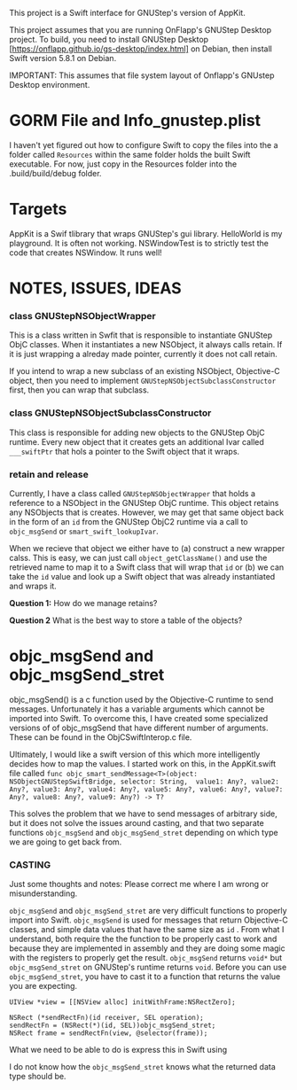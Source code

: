 This project is a Swift interface for GNUStep's version of AppKit. 

This project assumes that you are running OnFlapp's GNUStep Desktop project. To build, you need to install GNUStep Desktop [https://onflapp.github.io/gs-desktop/index.html] on Debian, then install Swift version 5.8.1 on Debian.

IMPORTANT: This assumes that file system layout of Onflapp's GNUstep Desktop environment. 

# GORM File and Info_gnustep.plist

I haven't yet figured out how to configure Swift to copy the files into the a folder called ```Resources``` within the same folder holds the built Swift executable. For now, just copy in the Resources folder into the .build/build/debug folder. 


# Targets
AppKit is a Swif tlibrary that wraps GNUStep's gui library. 
HelloWorld is my playground. It is often not working. 
NSWindowTest is to strictly test the code that creates NSWindow. It runs well!

# NOTES, ISSUES, IDEAS

### class GNUStepNSObjectWrapper
This is a class written in Swfit that is responsible to instantiate GNUStep ObjC classes. When it instantiates a new NSObject, it always calls retain. If it is just wrapping a alreday made pointer, currently it does not call retain. 

If you intend to wrap a new subclass of an existing NSObject, Objective-C object, then you need to implement ```GNUStepNSObjectSubclassConstructor``` first, then you can wrap that subclass.

### class GNUStepNSObjectSubclassConstructor
This class is responsible for adding new objects to the GNUStep ObjC runtime. Every new object that it creates gets an additional Ivar called ```___swiftPtr``` that hols a pointer to the Swift object that it wraps.

### retain and release
Currently, I have a class called ```GNUStepNSObjectWrapper``` that holds a reference to a NSObject in the GNUStep ObjC runtime. This object retains any NSObjects that is creates. However, we may get that same object back in the form of an ```id``` from the GNUStep ObjC2 runtime via a call to ```objc_msgSend``` or ```smart_swift_lookupIvar```. 

When we recieve that object we either have to (a) construct a new wrapper calss. This is easy, we can just call ```object_getClassName()``` and use the retrieved name to map it to a Swift class that will wrap that ```id``` or (b) we can take the ```id``` value and look up a Swift object that was already instantiated and wraps it. 

**Question 1:**
How do we manage retains? 

**Question 2**
What is the best way to store a table of the objects?

# objc_msgSend and objc_msgSend_stret

objc_msgSend() is a c function used by the Objective-C runtime to send messages. Unfortunately it has a variable arguments which cannot be imported into Swift. To overcome this, I have created some specialized versions of of objc_msgSend that have different number of arguments. These can be found in the ObjCSwiftInterop.c file.

Ultimately, I would like a swift version of this which more intelligently decides how to map the values. I started work on this, in the AppKit.swift file called ```func objc_smart_sendMessage<T>(object: NSObjectGNUStepSwiftBridge, selector: String,  value1: Any?, value2: Any?, value3: Any?, value4: Any?, value5: Any?, value6: Any?, value7: Any?, value8: Any?, value9: Any?) -> T?```

This solves the problem that we have to send messages of arbitrary side, but it does not solve the issues around casting, and that two separate functions `objc_msgSend` and `objc_msgSend_stret` depending on which type we are going to get back from.

### CASTING ###

Just some thoughts and notes: Please correct me where I am wrong or misunderstanding. 

`objc_msgSend` and `objc_msgSend_stret` are very difficult functions to properly import into Swift. `objc_msgSend` is used for messages that return Objective-C classes, and simple data values that have the same size as `id` . From what I understand, both require the the function to be properly cast to work and because they are implemented in assembly and they are doing some magic with the registers to properly get the result. `objc_msgSend` returns `void*` but `objc_msgSend_stret` on GNUStep's runtime returns `void`. Before you can use `objc_msgSend_stret`, you have to cast it to a function that returns the value you are expecting. 

```
UIView *view = [[NSView alloc] initWithFrame:NSRectZero];

NSRect (*sendRectFn)(id receiver, SEL operation);
sendRectFn = (NSRect(*)(id, SEL))objc_msgSend_stret;
NSRect frame = sendRectFn(view, @selector(frame));
```

What we need to be able to do is express this in Swift using 

I do not know how the `objc_msgSend_stret` knows what the returned data type should be. 


